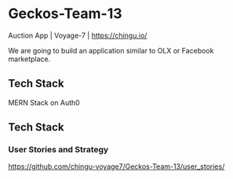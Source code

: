 # Geckos-Team-13

Auction App | Voyage-7 | https://chingu.io/

We are going to build an application similar to OLX or Facebook marketplace.

## Tech Stack

MERN Stack on Auth0

## Tech Stack

### User Stories and Strategy

https://github.com/chingu-voyage7/Geckos-Team-13/user_stories/
